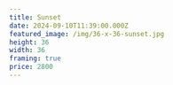 ```yaml
---
title: Sunset
date: 2024-09-10T11:39:00.000Z
featured_image: /img/36-x-36-sunset.jpg
height: 36
width: 36
framing: true
price: 2800
---
```


